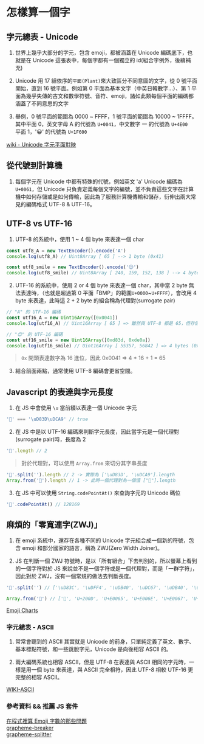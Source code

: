 # 怎樣算一個字

## 字元總表 - Unicode

1. 世界上幾乎大部分的字元，包含 emoji，都被涵蓋在 Unicode 編碼底下，也就是在 Unicode 這張表中，每個字都有一個獨立的 id(組合字例外，後續補充)

2. Unicode 用 17 組依序的`平面(Plant)`來大致區分不同意圖的文字，從 0 號平面開始，直到 16 號平面。例如第 0 平面為基本文字（中英日韓數字...）、第 1 平面為幾乎失傳的古文和數學符號、音符、emoji，諸如此類每個平面的編碼都涵蓋了不同意思的文字

3. 舉例，0 號平面的範圍為 0000 ~ FFFF，1 號平面的範圍為 10000 ~ 1FFFF。  
   其中平面 0，英文字母 A 的代號為 `U+0041`，中文數字 一 的代號為 `U+4E00`  
   平面 1，'😀' 的代號為 `U+1F600`

[wiki - Unicode 字元平面對映](https://zh.wikipedia.org/wiki/Unicode%E5%AD%97%E7%AC%A6%E5%B9%B3%E9%9D%A2%E6%98%A0%E5%B0%84)

## 從代號到計算機

1. 每個字元在 Unicode 中都有特殊的代號，例如英文 'a' Unicode 編碼為 `U+0061`，但 Unicode 只負責定義每個文字的編號，並不負責這些文字在計算機中如何存儲或是如何傳輸，因此為了服務計算機傳輸和儲存，衍伸出兩大常見的編碼格式 UTF-8 & UTF-16。

## UTF-8 vs UTF-16

1. UTF-8 的系統中，使用 1 ~ 4 個 byte 來表達一個 char

```js
const utf8_A = new TextEncoder().encode('A')
console.log(utf8_A) // Uint8Array [ 65 ] --> 1 byte (0x41)

const utf8_smile = new TextEncoder().encode('😊')
console.log(utf8_smile) // Uint8Array [ 240, 159, 152, 138 ] --> 4 bytes (0xF0 0x9F 0x98 0x8A)
```

2. UTF-16 的系統中，使用 2 or 4 個 byte 來表達一個 char，其中當 2 byte 無法表達時，（也就是超過第 0 平面「BMP」的範圍`U+0000`~`U+FFFF`），會改用 4 byte 來表達，此時這 2 + 2 byte 的組合稱為代理對(surrogate pair)

```js
// "A" 的 UTF-16 編碼
const utf16_A = new Uint16Array([0x0041])
console.log(utf16_A) // Uint16Array [ 65 ] => 雖然與 UTF-8 都是 65，但存儲是用 2 bytes (0x0041)

// "😊" 的 UTF-16 編碼
const utf16_smile = new Uint16Array([0xd83d, 0xde0a])
console.log(utf16_smile) // Uint16Array [ 55357, 56842 ] => 4 bytes (0xD83D 0xDE0A)
```

> `0x` 開頭表達數字為 16 進位，因此 0x0041 => 4 \* 16 + 1 = 65

3. 結合前面兩點，通常使用 UTF-8 編碼會更省空間。

## Javascript 的表達與字元長度

1. 在 JS 中會使用 `\u` 當前綴以表達一個 Unicode 字元

```js
'💩' === '\uD83D\uDCA9' // true
```

2. 在 JS 中是以 UTF-16 編碼來判斷字元長度，因此當字元是一個代理對(surrogate pair)時，長度為 2

```js
'💩'.length // 2
```

> 對於代理對，可以使用 `Array.from` 來切分其字串長度

```js
'💩'.split('').length // 2 -> 實際為 ['\uD83D', '\uDCA9'].length
Array.from('💩').length // 1 -> 此時一個代理對為一個值 ["💩"].length
```

3. 在 JS 中可以使用 `String.codePointAt()` 來查詢字元的 Unicode 碼位

```js
'💩'.codePointAt() // 128169
```

## 麻煩的「零寬連字(ZWJ)」

1. 在 emoji 系統中，還存在各種不同的 Unicode 字元組合成一個新的符號，包含 emoji 和部分國家的語言，稱為 ZWJ(Zero Width Joiner)。

2. JS 在判斷一個 ZWJ 符號時，是以「所有組合」下去判別的，所以螢幕上看到的一個字符對於 JS 來說並不是一個字符或是一個代理對，而是「一群字符」，因此對於 ZWJ，沒有一個常規的做法去判斷長度。

```js
'🏴󠁧󠁢󠁥󠁮󠁧󠁿'.split('') // ['\uD83C', '\uDFF4', '\uDB40', '\uDC67', '\uDB40', '\uDC62', '\uDB40', '\uDC65', '\uDB40', '\uDC6E', '\uDB40', '\uDC67', '\uDB40', '\uDC7F']

Array.from('🏴󠁧󠁢󠁥󠁮󠁧󠁿') // ['🏴', '󠁧U+200D', '󠁢U+E0065', '󠁥U+E006E', '󠁮U+E0067', '󠁧U+E007F']
```

[Emoji Charts](https://unicode.org/emoji/charts/emoji-zwj-sequences.html)

### 字元總表 - ASCII

1. 常常會聽到的 ASCII 其實就是 Unicode 的前身，只單純定義了英文、數字、基本標點符號，和一些跳脫字元，Unicode 是向後相容 ASCII 的。

2. 兩大編碼系統也相容 ASCII，但是 UTF-8 在表達與 ASCII 相同的字元時，一樣是用一個 byte 來表達，與 ASCII 完全相符，因此 UTF-8 相較 UTF-16 更完整的相容 ASCII。

[WIKI-ASCII](https://zh.wikipedia.org/zh-tw/ASCII)

### 參考資料 && 推薦 JS 套件

[在程式裡算 Emoji 字數的那些問題](https://medium.com/dcardlab/%E5%9C%A8%E7%A8%8B%E5%BC%8F%E8%A3%A1%E7%AE%97-emoji-%E5%AD%97%E6%95%B8%E7%9A%84%E9%82%A3%E4%BA%9B%E5%95%8F%E9%A1%8C-8e1a1170a499)  
[grapheme-breaker](https://github.com/foliojs/grapheme-breaker)  
[grapheme-splitter](https://github.com/orling/grapheme-splitter)
